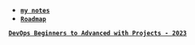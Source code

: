 - [**`my notes`**](./my-notes/)
- [**`Roadmap`**](./Roadmap/)

[**`DevOps Beginners to Advanced with Projects - 2023`**](https://www.udemy.com/course/decodingdevops/)
